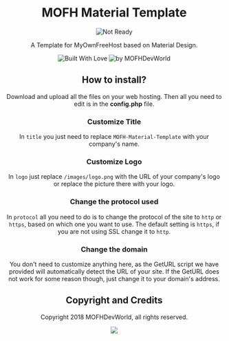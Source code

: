 <div align="center">


# MOFH Material Template
<img src="https://img.shields.io/badge/NOT-READY-red.svg?style=for-the-badge&logo=github&colorA=gold" alt="Not Ready">  

A Template for MyOwnFreeHost based on Material Design.

<img src="https://forthebadge.com/images/badges/built-with-love.svg" alt="Built With Love"><!--
--> <img src="https://img.shields.io/badge/by-MOFHDevWorld-blue.svg?longcache=true&style=for-the-badge&colorA=2abbea" alt="by MOFHDevWorld">


## How to install?
Download and upload all the files on your web hosting. Then all you need to edit is in the **config.php** file.
### Customize Title
In `title` you just need to replace `MOFH-Material-Template` with your company's name.
### Customize Logo
In `logo` just replace `/images/logo.png` with the URL of your company's logo or replace the picture there with your logo.
### Change the protocol used
In `protocol` all you need to do is to change the protocol of the site to `http` or `https`, based on which one you want to use. The default setting is `https`, if you are not using SSL change it to `http`.
### Change the domain
You don't need to customize anything here, as the GetURL script we have provided will automatically detect the URL of your site. If the GetURL does not work for some reason though, just change it to your domain's address.


## Copyright and Credits
Copyright 2018 MOFHDevWorld, all rights reserved.
  <p>
<a href="https://github.com/MOFHDevWorld/mofh-material-template/blob/master/LICENSE.md"><img src="https://img.shields.io/github/license/MOFHDevWorld/mofh-material-template.svg?style=for-the-badge"></a>
  </p>
